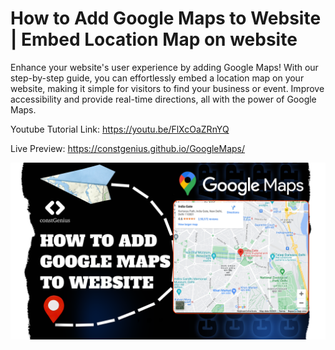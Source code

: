 # How to Add Google Maps to Website | Embed Location Map on website

Enhance your website's user experience by adding Google Maps! With our step-by-step guide, you can effortlessly embed a location map on your website, making it simple for visitors to find your business or event. Improve accessibility and provide real-time directions, all with the power of Google Maps.

Youtube Tutorial Link: https://youtu.be/FlXcOaZRnYQ

Live Preview: https://constgenius.github.io/GoogleMaps/

![Google Maps](GoogleMaps.png)

